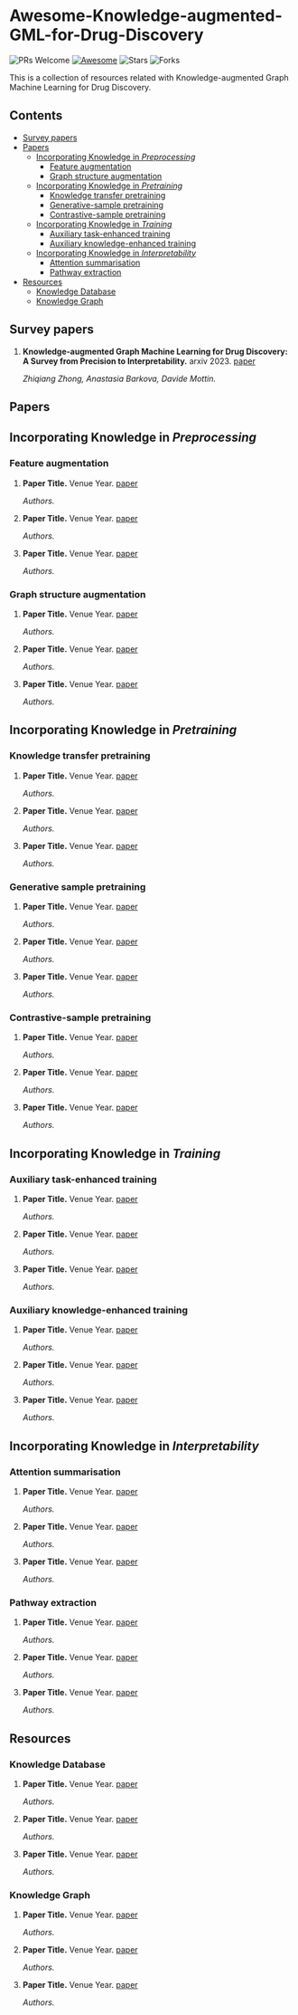 # Awesome-Knowledge-augmented-GML-for-Drug-Discovery

![PRs Welcome](https://img.shields.io/badge/PRs-Welcome-green) [![Awesome](https://awesome.re/badge.svg)](https://awesome.re) ![Stars](https://img.shields.io/github/stars/zhiqiangzhongddu/Awesome-Knowledge-augmented-GML-for-Drug-Discovery?color=yellow)  ![Forks](https://img.shields.io/github/forks/zhiqiangzhongddu/Awesome-Knowledge-augmented-GML-for-Drug-Discovery?color=blue&label=Fork)

This is a collection of resources related with Knowledge-augmented Graph Machine Learning for Drug Discovery.

## Contents

- [Survey papers](#surveypapers)
- [Papers](#papers)
  - [Incorporating Knowledge in *Preprocessing*](#preprocessing)
    - [Feature augmentation](#feature-augmentation)
    - [Graph structure augmentation](#generative-sample-pretraining)
  - [Incorporating Knowledge in *Pretraining*](#pretraining)
    - [Knowledge transfer pretraining](#pretraining-knowledge-transfer)
    - [Generative-sample pretraining](#pretraining-generative-sample)
    - [Contrastive-sample pretraining](#pretraining-contrastive-sample)
  - [Incorporating Knowledge in *Training*](#training)
    - [Auxiliary task-enhanced training](#training-auxiliary-task-enhanced)
    - [Auxiliary knowledge-enhanced training](#training-auxiliary-knowledge-enhanced)
  - [Incorporating Knowledge in *Interpretability*](#interpretability)
    - [Attention summarisation](#interpretability-attenntion-summarisation)
    - [Pathway extraction](#interpretability-pathway-extraction)
- [Resources](#resources)
  - [Knowledge Database](#knowledge-database)
  - [Knowledge Graph](#knowledge-graph)

<a name="surveypapers" />

## Survey papers

1. **Knowledge-augmented Graph Machine Learning for Drug Discovery: A Survey from Precision to Interpretability.** arxiv 2023. [paper](link-to-paper) 

    *Zhiqiang Zhong, Anastasia Barkova, Davide Mottin.*

<a name="surveypapers" />

## Papers

<a name="preprocessing" />

## Incorporating Knowledge in *Preprocessing*

<a name="preprocessing-feature-augmentation" />

### Feature augmentation

1. **Paper Title.** Venue Year. [paper](link-to-paper)

    *Authors.*

1. **Paper Title.** Venue Year. [paper](link-to-paper)

    *Authors.*

1. **Paper Title.** Venue Year. [paper](link-to-paper)

    *Authors.*

<a name="preprocessing-graph-structure-augmentation" />

### Graph structure augmentation

1. **Paper Title.** Venue Year. [paper](link-to-paper)

    *Authors.*

1. **Paper Title.** Venue Year. [paper](link-to-paper)

    *Authors.*

1. **Paper Title.** Venue Year. [paper](link-to-paper)

    *Authors.*

<a name="pretraining" />

## Incorporating Knowledge in *Pretraining*

<a name="pretraining-knowledge-transfer" />

### Knowledge transfer pretraining

1. **Paper Title.** Venue Year. [paper](link-to-paper)

    *Authors.*

1. **Paper Title.** Venue Year. [paper](link-to-paper)

    *Authors.*

1. **Paper Title.** Venue Year. [paper](link-to-paper)

    *Authors.*

<a name="pretraining-generative-sample" />

### Generative sample pretraining

1. **Paper Title.** Venue Year. [paper](link-to-paper)

    *Authors.*

1. **Paper Title.** Venue Year. [paper](link-to-paper)

    *Authors.*

1. **Paper Title.** Venue Year. [paper](link-to-paper)

    *Authors.*

<a name="pretraining-contrastive-sample" />

### Contrastive-sample pretraining

1. **Paper Title.** Venue Year. [paper](link-to-paper)

    *Authors.*

1. **Paper Title.** Venue Year. [paper](link-to-paper)

    *Authors.*

1. **Paper Title.** Venue Year. [paper](link-to-paper)

    *Authors.*

<a name="training" />

## Incorporating Knowledge in *Training*

<a name="training-auxiliary-task-enhanced" />

### Auxiliary task-enhanced training

1. **Paper Title.** Venue Year. [paper](link-to-paper)

    *Authors.*

1. **Paper Title.** Venue Year. [paper](link-to-paper)

    *Authors.*

1. **Paper Title.** Venue Year. [paper](link-to-paper)

    *Authors.*

<a name="training-auxiliary-knowledge-enhanced" />

### Auxiliary knowledge-enhanced training

1. **Paper Title.** Venue Year. [paper](link-to-paper)

    *Authors.*

1. **Paper Title.** Venue Year. [paper](link-to-paper)

    *Authors.*

1. **Paper Title.** Venue Year. [paper](link-to-paper)

    *Authors.*

<a name="interpretability" />

## Incorporating Knowledge in *Interpretability*

<a name="interpretability-attenntion-summarisation" />

### Attention summarisation

1. **Paper Title.** Venue Year. [paper](link-to-paper)

    *Authors.*

1. **Paper Title.** Venue Year. [paper](link-to-paper)

    *Authors.*

1. **Paper Title.** Venue Year. [paper](link-to-paper)

    *Authors.*

<a name="interpretability-pathway-extraction" />

### Pathway extraction

1. **Paper Title.** Venue Year. [paper](link-to-paper)

    *Authors.*

1. **Paper Title.** Venue Year. [paper](link-to-paper)

    *Authors.*

1. **Paper Title.** Venue Year. [paper](link-to-paper)

    *Authors.*

<a name="resources" />

## Resources

<a name="knowledge-database" />

### Knowledge Database

1. **Paper Title.** Venue Year. [paper](link-to-paper)

    *Authors.*

1. **Paper Title.** Venue Year. [paper](link-to-paper)

    *Authors.*

1. **Paper Title.** Venue Year. [paper](link-to-paper)

    *Authors.*

<a name="knowledge-graph" />

### Knowledge Graph

1. **Paper Title.** Venue Year. [paper](link-to-paper)

    *Authors.*

1. **Paper Title.** Venue Year. [paper](link-to-paper)

    *Authors.*

1. **Paper Title.** Venue Year. [paper](link-to-paper)

    *Authors.*
